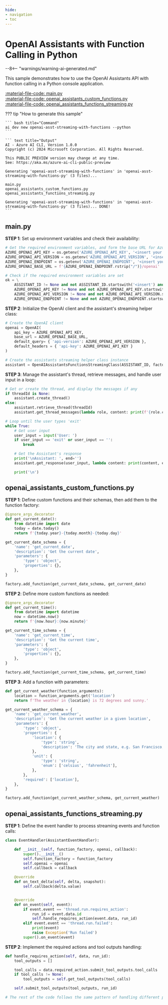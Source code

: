 ```yaml
---
hide:
- navigation
- toc
---
```

# OpenAI Assistants with Function Calling in Python

--8<-- "warnings/warning-ai-generated.md"

This sample demonstrates how to use the OpenAI Assistants API with function calling in a Python console application.

[:material-file-code: main.py](https://raw.githubusercontent.com/robch/book-of-ai/main/docs/samples/openai-asst-streaming-with-functions-py/main.py)  
[:material-file-code: openai_assistants_custom_functions.py](https://raw.githubusercontent.com/robch/book-of-ai/main/docs/samples/openai-asst-streaming-with-functions-py/openai_assistants_custom_functions.py)  
[:material-file-code: openai_assistants_functions_streaming.py](https://raw.githubusercontent.com/robch/book-of-ai/main/docs/samples/openai-asst-streaming-with-functions-py/openai_assistants_functions_streaming.py)  

??? tip "How to generate this sample"

    ``` bash title="Command"
    ai dev new openai-asst-streaming-with-functions --python
    ```

    ``` text title="Output"
    AI - Azure AI CLI, Version 1.0.0
    Copyright (c) 2024 Microsoft Corporation. All Rights Reserved.

    This PUBLIC PREVIEW version may change at any time.
    See: https://aka.ms/azure-ai-cli-public-preview

    Generating 'openai-asst-streaming-with-functions' in 'openai-asst-streaming-with-functions-py' (3 files)...

    main.py
    openai_assistants_custom_functions.py
    openai_assistants_functions_streaming.py

    Generating 'openai-asst-streaming-with-functions' in 'openai-asst-streaming-with-functions-py' (3 files)... DONE!
    ```


## main.py

**STEP 1**: Set up environment variables and check their availability:

``` python title="main.py"
# Get the required environment variables, and form the base URL for Azure OpenAI Assistants API
AZURE_OPENAI_API_KEY = os.getenv('AZURE_OPENAI_API_KEY', '<insert your Azure OpenAI API key here>')
AZURE_OPENAI_API_VERSION = os.getenv('AZURE_OPENAI_API_VERSION', '<insert your Azure OpenAI API version here>')
AZURE_OPENAI_ENDPOINT = os.getenv('AZURE_OPENAI_ENDPOINT', '<insert your Azure OpenAI endpoint here>')
AZURE_OPENAI_BASE_URL = f'{AZURE_OPENAI_ENDPOINT.rstrip("/")}/openai'

# Check if the required environment variables are set
ok = \
    ASSISTANT_ID != None and not ASSISTANT_ID.startswith('<insert') and \
    AZURE_OPENAI_API_KEY != None and not AZURE_OPENAI_API_KEY.startswith('<insert') and \
    AZURE_OPENAI_API_VERSION != None and not AZURE_OPENAI_API_VERSION.startswith('<insert') and \
    AZURE_OPENAI_ENDPOINT != None and not AZURE_OPENAI_ENDPOINT.startswith('<insert')
```

**STEP 2**: Initialize the OpenAI client and the assistant's streaming helper class:

``` python title="main.py"
# Create the OpenAI client
openai = OpenAI(
    api_key = AZURE_OPENAI_API_KEY,
    base_url = AZURE_OPENAI_BASE_URL,
    default_query= { 'api-version': AZURE_OPENAI_API_VERSION },
    default_headers = { 'api-key': AZURE_OPENAI_API_KEY }
)

# Create the assistants streaming helper class instance
assistant = OpenAIAssistantsFunctionsStreamingClass(ASSISTANT_ID, factory, openai)
```

**STEP 3**: Manage the assistant's thread, retrieve messages, and handle user input in a loop:

``` python title="main.py"
# Get or create the thread, and display the messages if any
if threadId is None:
    assistant.create_thread()
else:
    assistant.retrieve_thread(threadId)
    assistant.get_thread_messages(lambda role, content: print(f'{role.capitalize()}: {content}', end=''))

# Loop until the user types 'exit'
while True:
    # Get user input
    user_input = input('User: ')
    if user_input == 'exit' or user_input == '':
        break

    # Get the Assistant's response
    print('\nAssistant: ', end='')
    assistant.get_response(user_input, lambda content: print(content, end=''))

    print('\n')
```

## openai_assistants_custom_functions.py

**STEP 1**: Define custom functions and their schemas, then add them to the function factory:

``` python title="openai_assistants_custom_functions.py"
@ignore_args_decorator
def get_current_date():
    from datetime import date
    today = date.today()
    return f'{today.year}-{today.month}-{today.day}'

get_current_date_schema = {
    'name': 'get_current_date',
    'description': 'Get the current date',
    'parameters': {
        'type': 'object',
        'properties': {},
    },
}

factory.add_function(get_current_date_schema, get_current_date)
```

**STEP 2**: Define more custom functions as needed:

``` python title="openai_assistants_custom_functions.py"
@ignore_args_decorator
def get_current_time():
    from datetime import datetime
    now = datetime.now()
    return f'{now.hour}:{now.minute}'

get_current_time_schema = {
    'name': 'get_current_time',
    'description': 'Get the current time',
    'parameters': {
        'type': 'object',
        'properties': {},
    },
}

factory.add_function(get_current_time_schema, get_current_time)
```

**STEP 3**: Add a function with parameters:

``` python title="openai_assistants_custom_functions.py"
def get_current_weather(function_arguments):
    location = function_arguments.get('location')
    return f'The weather in {location} is 72 degrees and sunny.'

get_current_weather_schema = {
    'name': 'get_current_weather',
    'description': 'Get the current weather in a given location',
    'parameters': {
        'type': 'object',
        'properties': {
            'location': {
                'type': 'string',
                'description': 'The city and state, e.g. San Francisco, CA',
            },
            'unit': {
                'type': 'string',
                'enum': ['celsius', 'fahrenheit'],
            },
        },
        'required': ['location'],
    },
}

factory.add_function(get_current_weather_schema, get_current_weather)
```

## openai_assistants_functions_streaming.py

**STEP 1**: Define the event handler to process streaming events and function calls:

``` python title="openai_assistants_functions_streaming.py"
class EventHandler(AssistantEventHandler):

    def __init__(self, function_factory, openai, callback):
        super().__init__()
        self.function_factory = function_factory
        self.openai = openai
        self.callback = callback

    @override
    def on_text_delta(self, delta, snapshot):
        self.callback(delta.value)


    @override
    def on_event(self, event):
        if event.event == 'thread.run.requires_action':
            run_id = event.data.id
            self.handle_requires_action(event.data, run_id)
        elif event.event == 'thread.run.failed':
            print(event)
            raise Exception('Run failed')
        super().on_event(event)
```

**STEP 2**: Implement the required actions and tool outputs handling:

``` python title="openai_assistants_functions_streaming.py"
def handle_requires_action(self, data, run_id):
    tool_outputs = []

    tool_calls = data.required_action.submit_tool_outputs.tool_calls
    if tool_calls != None:
        tool_outputs = self.get_tool_outputs(tool_calls)

    self.submit_tool_outputs(tool_outputs, run_id)

# The rest of the code follows the same pattern of handling different parts of the streaming process.
```